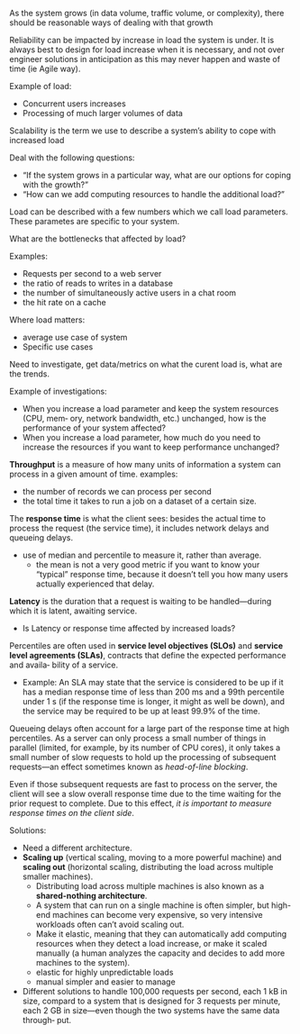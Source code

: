 
As the system grows (in data volume, traffic volume, or complexity), there should be reasonable ways of dealing with that growth

Reliability can be impacted by increase in load the system is under. It is always best to design for load increase when it is necessary, and not over engineer solutions in anticipation as this may never happen and waste of time (ie Agile way).

Example of load:

- Concurrent users increases
- Processing of much larger volumes of data

Scalability is the term we use to describe a system’s ability to cope with increased load

Deal with the following questions:

- “If the system grows in a particular way, what are our options for coping with the growth?”
- “How can we add computing resources to handle the additional load?”

Load can be described with a few numbers which we call load parameters. These parametes are specific to your system.

What are the bottlenecks that affected by load?

Examples:

- Requests per second to a web server
- the ratio of reads to writes in a database
- the number of simultaneously active users in a chat room
- the hit rate on a cache

Where load matters:

- average use case of system
- Specific use cases

Need to investigate, get data/metrics on what the curent load is, what are the trends.

Example of investigations:

- When you increase a load parameter and keep the system resources (CPU, mem‐ ory, network bandwidth, etc.) unchanged, how is the performance of your system affected?
- When you increase a load parameter, how much do you need to increase the resources if you want to keep performance unchanged?

**Throughput** is a measure of how many units of information a system can process in a given amount of time. examples:

- the number of records we can process per second
- the total time it takes to run a job on a dataset of a certain size.

The **response time** is what the client sees: besides the actual time to process the request (the service time), it includes network delays and queueing delays.

- use of median and percentile to measure it, rather than average.
  - the mean is not a very good metric if you want to know your “typical” response time, because it doesn’t tell you how many users actually experienced that delay.

**Latency** is the duration that a request is waiting to be handled—during which it is latent, awaiting service.

- Is Latency or response time affected by increased loads?

Percentiles are often used in **service level objectives (SLOs)** and **service level agreements (SLAs)**, contracts that define the expected performance and availa‐ bility of a service.
  - Example: An SLA may state that the service is considered to be up if it has a median response time of less than 200 ms and a 99th percentile under 1 s (if the response time is longer, it might as well be down), and the service may be required to be up at least 99.9% of the time.

Queueing delays often account for a large part of the response time at high percentiles. As a server can only process a small number of things in parallel (limited, for example, by its number of CPU cores), it only takes a small number of slow requests to hold up the processing of subsequent requests—an effect sometimes known as *head-of-line blocking*.

Even if those subsequent requests are fast to process on the server, the client will see a slow overall response time due to the time waiting for the prior request to complete. Due to this effect, *it is important to measure response times on the client side*.

Solutions:

- Need a different architecture.
- **Scaling up** (vertical scaling, moving to a more powerful machine) and **scaling out** (horizontal scaling, distributing the load across multiple smaller machines).
  - Distributing load across multiple machines is also known as a **shared-nothing architecture**.
  - A system that can run on a single machine is often simpler, but high-end machines can become very expensive, so very intensive workloads often can’t avoid scaling out.
  -  Make it elastic, meaning that they can automatically add computing resources when they detect a load increase, or make it scaled manually (a human analyzes the capacity and decides to add more machines to the system).
    - elastic for highly unpredictable loads
    - manual simpler and easier to manage
- Different solutions to handle 100,000 requests per second, each 1 kB in size, compard to a system that is designed for 3 requests per minute, each 2 GB in size—even though the two systems have the same data through‐ put.
